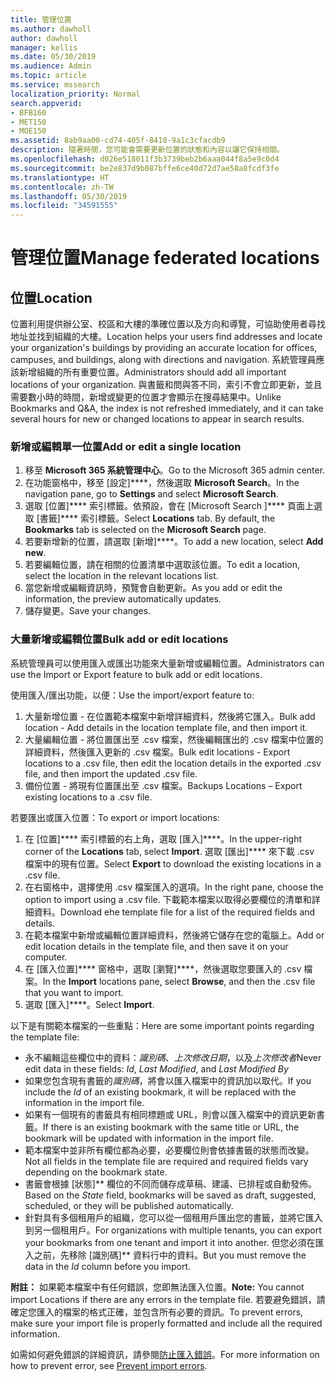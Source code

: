 ```yaml
---
title: 管理位置
ms.author: dawholl
author: dawholl
manager: kellis
ms.date: 05/30/2019
ms.audience: Admin
ms.topic: article
ms.service: mssearch
localization_priority: Normal
search.appverid:
- BFB160
- MET150
- MOE150
ms.assetid: 8ab9aa00-cd74-405f-8410-9a1c3cfacdb9
description: 隨著時間，您可能會需要更新位置的狀態和內容以讓它保持相關。
ms.openlocfilehash: d026e518011f3b3739beb2b6aaa044f8a5e9c0d4
ms.sourcegitcommit: be2e837d9b087bffe6ce40d72d7ae58a8fcdf3fe
ms.translationtype: HT
ms.contentlocale: zh-TW
ms.lasthandoff: 05/30/2019
ms.locfileid: "34591555"
---
```

# <a name="manage-locations"></a><span data-ttu-id="f56f9-103">管理位置</span><span class="sxs-lookup"><span data-stu-id="f56f9-103">Manage federated locations</span></span>

## <a name="location"></a><span data-ttu-id="f56f9-104">位置</span><span class="sxs-lookup"><span data-stu-id="f56f9-104">Location</span></span>
<span data-ttu-id="f56f9-105">位置利用提供辦公室、校區和大樓的準確位置以及方向和導覽，可協助使用者尋找地址並找到組織的大樓。</span><span class="sxs-lookup"><span data-stu-id="f56f9-105">Location helps your users find addresses and locate your organization's buildings by providing an accurate location for offices, campuses, and buildings, along with directions and navigation.</span></span> <span data-ttu-id="f56f9-106">系統管理員應該新增組織的所有重要位置。</span><span class="sxs-lookup"><span data-stu-id="f56f9-106">Administrators should add all important locations of your organization.</span></span> <span data-ttu-id="f56f9-107">與書籤和問與答不同，索引不會立即更新，並且需要數小時的時間，新增或變更的位置才會顯示在搜尋結果中。</span><span class="sxs-lookup"><span data-stu-id="f56f9-107">Unlike Bookmarks and Q&A, the index is not refreshed immediately, and it can take several hours for new or changed locations to appear in search results.</span></span>

### <a name="add-or-edit-a-single-location"></a><span data-ttu-id="f56f9-108">新增或編輯單一位置</span><span class="sxs-lookup"><span data-stu-id="f56f9-108">Add or edit a single location</span></span>
1. <span data-ttu-id="f56f9-109">移至 **Microsoft 365 系統管理中心**。</span><span class="sxs-lookup"><span data-stu-id="f56f9-109">Go to the Microsoft 365 admin center.</span></span>
1. <span data-ttu-id="f56f9-110">在功能窗格中，移至 [設定]\*\*\*\*，然後選取 **Microsoft Search**。</span><span class="sxs-lookup"><span data-stu-id="f56f9-110">In the navigation pane, go to **Settings** and select **Microsoft Search**.</span></span>
1. <span data-ttu-id="f56f9-111">選取 [位置]\*\*\*\* 索引標籤。依預設，會在 [Microsoft Search ]\*\*\*\* 頁面上選取 [書籤]\*\*\*\* 索引標籤。</span><span class="sxs-lookup"><span data-stu-id="f56f9-111">Select **Locations** tab. By default, the **Bookmarks** tab is selected on the **Microsoft Search** page.</span></span>
1. <span data-ttu-id="f56f9-112">若要新增新的位置，請選取 [新增]\*\*\*\*。</span><span class="sxs-lookup"><span data-stu-id="f56f9-112">To add a new location, select **Add new**.</span></span>
1. <span data-ttu-id="f56f9-113">若要編輯位置，請在相關的位置清單中選取該位置。</span><span class="sxs-lookup"><span data-stu-id="f56f9-113">To edit a location, select the location in the relevant locations list.</span></span>
1. <span data-ttu-id="f56f9-114">當您新增或編輯資訊時，預覽會自動更新。</span><span class="sxs-lookup"><span data-stu-id="f56f9-114">As you add or edit the information, the preview automatically updates.</span></span>
1. <span data-ttu-id="f56f9-115">儲存變更。</span><span class="sxs-lookup"><span data-stu-id="f56f9-115">Save your changes.</span></span>

### <a name="bulk-add-or-edit-locations"></a><span data-ttu-id="f56f9-116">大量新增或編輯位置</span><span class="sxs-lookup"><span data-stu-id="f56f9-116">Bulk add or edit locations</span></span>
<span data-ttu-id="f56f9-117">系統管理員可以使用匯入或匯出功能來大量新增或編輯位置。</span><span class="sxs-lookup"><span data-stu-id="f56f9-117">Administrators can use the Import or Export feature to bulk add or edit locations.</span></span> 

<span data-ttu-id="f56f9-118">使用匯入/匯出功能，以便：</span><span class="sxs-lookup"><span data-stu-id="f56f9-118">Use the import/export feature to:</span></span>
1. <span data-ttu-id="f56f9-119">大量新增位置 - 在位置範本檔案中新增詳細資料，然後將它匯入。</span><span class="sxs-lookup"><span data-stu-id="f56f9-119">Bulk add location - Add details in the location template file, and then import it.</span></span> 
1. <span data-ttu-id="f56f9-120">大量編輯位置 - 將位置匯出至 .csv 檔案，然後編輯匯出的 .csv 檔案中位置的詳細資料，然後匯入更新的 .csv 檔案。</span><span class="sxs-lookup"><span data-stu-id="f56f9-120">Bulk edit locations - Export locations to a .csv file, then edit the location details in the exported .csv file, and then import the updated .csv file.</span></span>
1. <span data-ttu-id="f56f9-121">備份位置 - 將現有位置匯出至 .csv 檔案。</span><span class="sxs-lookup"><span data-stu-id="f56f9-121">Backups Locations – Export existing locations to a .csv file.</span></span>

<span data-ttu-id="f56f9-122">若要匯出或匯入位置：</span><span class="sxs-lookup"><span data-stu-id="f56f9-122">To export or import locations:</span></span>
1. <span data-ttu-id="f56f9-123">在 [位置]\*\*\*\* 索引標籤的右上角，選取 [匯入]\*\*\*\*。</span><span class="sxs-lookup"><span data-stu-id="f56f9-123">In the upper-right corner of the **Locations** tab, select **Import**.</span></span>
<span data-ttu-id="f56f9-124">選取 [匯出]\*\*\*\* 來下載 .csv 檔案中的現有位置。</span><span class="sxs-lookup"><span data-stu-id="f56f9-124">Select **Export** to download the existing locations in a .csv file.</span></span>
1. <span data-ttu-id="f56f9-125">在右窗格中，選擇使用 .csv 檔案匯入的選項。</span><span class="sxs-lookup"><span data-stu-id="f56f9-125">In the right pane, choose the option to import using a .csv file.</span></span> <span data-ttu-id="f56f9-126">下載範本檔案以取得必要欄位的清單和詳細資料。</span><span class="sxs-lookup"><span data-stu-id="f56f9-126">Download ehe template file for a list of the required fields and details.</span></span>
1. <span data-ttu-id="f56f9-127">在範本檔案中新增或編輯位置詳細資料，然後將它儲存在您的電腦上。</span><span class="sxs-lookup"><span data-stu-id="f56f9-127">Add or edit location details in the template file, and then save it on your computer.</span></span> 
1. <span data-ttu-id="f56f9-128">在 [匯入位置]\*\*\*\* 窗格中，選取 [瀏覽]\*\*\*\*，然後選取您要匯入的 .csv 檔案。</span><span class="sxs-lookup"><span data-stu-id="f56f9-128">In the **Import** locations pane, select **Browse**, and then the .csv file that you want to import.</span></span>
1. <span data-ttu-id="f56f9-129">選取 [匯入]\*\*\*\*。</span><span class="sxs-lookup"><span data-stu-id="f56f9-129">Select **Import**.</span></span>

<span data-ttu-id="f56f9-130">以下是有關範本檔案的一些重點：</span><span class="sxs-lookup"><span data-stu-id="f56f9-130">Here are some important points regarding the template file:</span></span>
- <span data-ttu-id="f56f9-131">永不編輯這些欄位中的資料：*識別碼*、*上次修改日期*，以及*上次修改者*</span><span class="sxs-lookup"><span data-stu-id="f56f9-131">Never edit data in these fields: *Id*, *Last Modified*, and *Last Modified By*</span></span>
- <span data-ttu-id="f56f9-132">如果您包含現有書籤的*識別碼*，將會以匯入檔案中的資訊加以取代。</span><span class="sxs-lookup"><span data-stu-id="f56f9-132">If you include the *Id* of an existing bookmark, it will be replaced with the information in the import file.</span></span>
- <span data-ttu-id="f56f9-133">如果有一個現有的書籤具有相同標題或 URL，則會以匯入檔案中的資訊更新書籤。</span><span class="sxs-lookup"><span data-stu-id="f56f9-133">If there is an existing bookmark with the same title or URL, the bookmark will be updated with information in the import file.</span></span>
- <span data-ttu-id="f56f9-134">範本檔案中並非所有欄位都為必要，必要欄位則會依據書籤的狀態而改變。</span><span class="sxs-lookup"><span data-stu-id="f56f9-134">Not all fields in the template file are required and required fields vary depending on the bookmark state.</span></span>
- <span data-ttu-id="f56f9-135">書籤會根據 [狀態]\*\* 欄位的不同而儲存成草稿、建議、已排程或自動發佈。</span><span class="sxs-lookup"><span data-stu-id="f56f9-135">Based on the *State* field, bookmarks will be saved as draft, suggested, scheduled, or they will be published automatically.</span></span>
- <span data-ttu-id="f56f9-136">針對具有多個租用戶的組織，您可以從一個租用戶匯出您的書籤，並將它匯入到另一個租用戶。</span><span class="sxs-lookup"><span data-stu-id="f56f9-136">For organizations with multiple tenants, you can export your bookmarks from one tenant and import it into another.</span></span> <span data-ttu-id="f56f9-137">但您必須在匯入之前，先移除 [識別碼]\*\* 資料行中的資料。</span><span class="sxs-lookup"><span data-stu-id="f56f9-137">But you must remove the data in the *Id* column before you import.</span></span>

<span data-ttu-id="f56f9-138">**附註：** 如果範本檔案中有任何錯誤，您即無法匯入位置。</span><span class="sxs-lookup"><span data-stu-id="f56f9-138">**Note:** You cannot import Locations if there are any errors in the template file.</span></span> <span data-ttu-id="f56f9-139">若要避免錯誤，請確定您匯入的檔案的格式正確，並包含所有必要的資訊。</span><span class="sxs-lookup"><span data-stu-id="f56f9-139">To prevent errors, make sure your import file is properly formatted and include all the required information.</span></span> 

<span data-ttu-id="f56f9-140">如需如何避免錯誤的詳細資訊，請參閱[防止匯入錯誤](manage-bookmarks.md#prevent-import-errors)。</span><span class="sxs-lookup"><span data-stu-id="f56f9-140">For more information on how to prevent error, see [Prevent import errors](manage-bookmarks.md#prevent-import-errors).</span></span>
